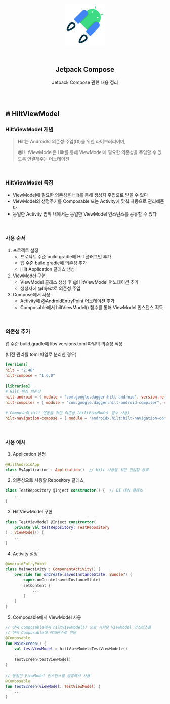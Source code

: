 <div align="center">
  <p>
    <img src="../README.assets/jetpack-hero.png">
  </p>
  <br>
  <h2>Jetpack Compose</h2>
  <p>Jetpack Compose 관련 내용 정리</p>
  <br>
  <br>
</div>




## 🔥 HiltViewModel

### HiltViewModel 개념

> Hilt는 Android의 의존성 주입(DI)을 위한 라이브러리이며,
>
> @HiltViewModel은 Hilt를 통해 ViewModel에 필요한 의존성을 주입할 수 있도록 연결해주는 어노테이션

<br>

### HiltViewModel 특징

- ViewModel에 필요한 의존성을 Hilt를 통해 생성자 주입으로 받을 수 있다
- ViewModel의 생명주기를 Composable 또는 Activity에 맞춰 자동으로 관리해준다
- 동일한 Activity 범위 내에서는 동일한 ViewModel 인스턴스를 공유할 수 있다

<br>

### 사용 순서

1. 프로젝트 설정
   - 프로젝트 수준 build.gradle에 Hilt 플러그인 추가
   - 앱 수준 build.gradle에 의존성 추가
   - Hilt Application 클래스 생성
2. ViewModel 구현
   - ViewModel 클래스 생성 후 @HiltViewModel 어노테이션 추가
   - 생성자에 @Inject로 의존성 주입
3. Compose에서 사용
   - Activity에 @AndroidEntryPoint 어노테이션 추가
   - Composable에서 hiltViewModel() 함수를 통해 ViewModel 인스턴스 획득

<br>

### 의존성 추가

앱 수준 build.gradle에 libs.versions.toml 파일의 의존성 적용

(버전 관리를 toml 파일로 분리한 경우)

```toml
[versions]
hilt = "2.48"
hilt-compose = "1.0.0"

[libraries]
# Hilt 핵심 의존성
hilt-android = { module = "com.google.dagger:hilt-android", version.ref = "hilt" }
hilt-compiler = { module = "com.google.dagger:hilt-android-compiler", version.ref = "hilt" }

# Compose와 Hilt 연동을 위한 의존성 (hiltViewModel 함수 사용)
hilt-navigation-compose = { module = "androidx.hilt:hilt-navigation-compose", version.ref = "hilt-compose" }
```

<br>

### 사용 예시

1. Application 설정

```kotlin
@HiltAndroidApp
class MyApplication : Application()  // Hilt 사용을 위한 진입점 등록
```

2. 의존성으로 사용할 Repository 클래스

```kotlin
class TestRepository @Inject constructor() {  // DI 대상 클래스
    ...
}
```

3. HiltViewModel 구현

```kotlin
class TestViewModel @Inject constructor(
    private val testRepository: TestRepository
) : ViewModel() {
    ...
}
```

4. Activity 설정

```kotlin
@AndroidEntryPoint
class MainActivity : ComponentActivity() {
    override fun onCreate(savedInstanceState: Bundle?) {
        super.onCreate(savedInstanceState)
        setContent {
            ...
        }
    }
}
```

5. Composable에서 ViewModel 사용

```kotlin
// 상위 Composable에서 hiltViewModel() 으로 가져온 ViewModel 인스턴스를
// 하위 Composable에 매개변수로 전달
@Composable
fun MainScreen() {
    val testViewModel = hiltViewModel<TestViewModel>()
    ...
    TestScreen(testViewModel)
}

// 동일한 ViewModel 인스턴스를 공유해서 사용
@Composable
fun TestScreen(viewModel: TestViewModel) {
    ...
}
```

